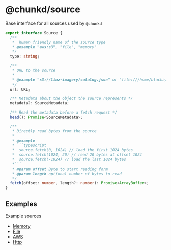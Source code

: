 # @chunkd/source

Base interface for all sources used by `@chunkd`

````typescript
export interface Source {
  /**
   *  human friendly name of the source type
   * @example "aws:s3", "file", "memory"
   */
  type: string;

  /**
   * URL to the source
   *
   * @example "s3://linz-imagery/catalog.json" or "file:///home/blacha/18_126359_137603.webp"
   */
  url: URL;

  /** Metadata about the object the source represents */
  metadata?: SourceMetadata;

  /** Read the metadata before a fetch request */
  head(): Promise<SourceMetadata>;

  /**
   * Directly read bytes from the source
   *
   * @example
   * ```typescript
   *  source.fetch(0, 1024) // load the first 1024 bytes
   *  source.fetch(1024, 20) // read 20 bytes at offset 1024
   *  source.fetch(-1024) // load the last 1024 bytes
   *```
   * @param offset Byte to start reading form
   * @param length optional number of bytes to read
   */
  fetch(offset: number, length?: number): Promise<ArrayBuffer>;
}
````

## Examples

Example sources

- [Memory](https://www.npmjs.com/package/@chunkd/source-memory)
- [File](https://www.npmjs.com/package/@chunkd/source-file)
- [AWS](https://www.npmjs.com/package/@chunkd/source-aws)
- [Http](https://www.npmjs.com/package/@chunkd/source-http)
